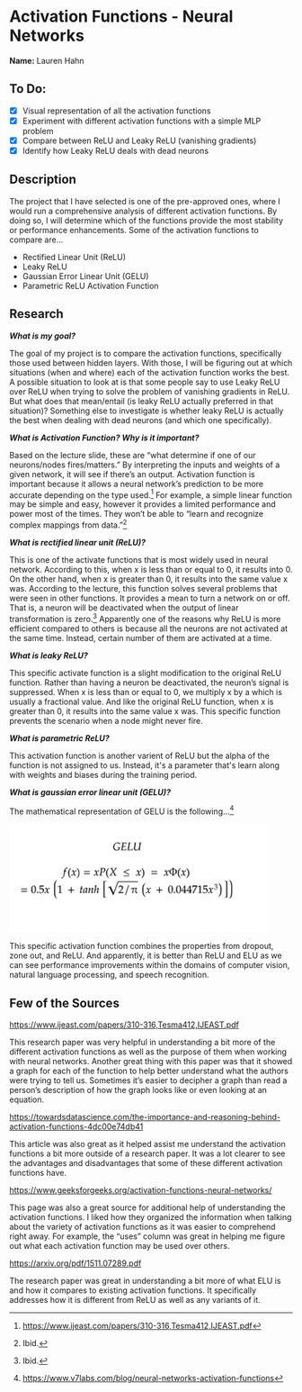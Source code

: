# Activation Functions - Neural Networks
**Name:** Lauren Hahn

## To Do:
- [x] Visual representation of all the activation functions
- [x] Experiment with different activation functions with a simple MLP problem
- [x] Compare between ReLU and Leaky ReLU (vanishing gradients)
- [x] Identify how Leaky ReLU deals with dead neurons

## Description
The project that I have selected is one of the pre-approved ones, where I would run a
comprehensive analysis of different activation functions. By doing so, I will determine which of the functions provide the most stability or performance enhancements. Some of the activation functions to compare are...
- Rectified Linear Unit (ReLU)
- Leaky ReLU
- Gaussian Error Linear Unit (GELU)
- Parametric ReLU Activation Function

## Research
***What is my goal?***

The goal of my project is to compare the activation functions, specifically those used between hidden layers. With those, I will be figuring out at which situations (when and where) each of the activation function works the best. A possible situation to look at is that some people say to use Leaky ReLU over ReLU when trying to solve the problem of vanishing gradients in ReLU. But what does that mean/entail (is leaky ReLU actually preferred in that situation)? Something else to investigate is whether leaky ReLU is actually the best when dealing with dead neurons (and which one specifically).

***What is Activation Function? Why is it important?***

Based on the lecture slide, these are “what determine if one of our neurons/nodes fires/matters.” By interpreting the inputs and weights of a given network, it will see if there’s an output. Activation function is important because it allows a neural network’s prediction to be more accurate depending on the type used.[^1] For example, a simple linear function may be simple and easy, however it provides a limited performance and power most of the times. They won’t be able to “learn and recognize complex mappings from data.”[^2]

***What is rectified linear unit (ReLU)?***

This is one of the activate functions that is most widely used in neural network. According to this, when x is less than or equal to 0, it results into 0. On the other hand, when x is greater than 0, it results into the same value x was. According to the lecture, this function solves several problems that were seen in other functions. It provides a mean to turn a network on or off. That is, a neuron will be deactivated when the output of linear transformation is zero.[^3] Apparently one of the reasons why ReLU is more efficient compared to others is because all the neurons are not activated at the same time. Instead, certain number of them are activated at a time.

***What is leaky ReLU?***

This specific activate function is a slight modification to the original ReLU function. Rather than having a neuron be deactivated, the neuron’s signal is suppressed. When x is less than or equal to 0, we multiply x by a which is usually a fractional value. And like the original ReLU function, when x is greater than 0, it results into the same value x was. This specific function prevents the scenario when a node might never fire.

***What is parametric ReLU?***

This activation function is another varient of ReLU but the alpha of the function is not assigned to us. Instead, it's a parameter that's learn along with weights and biases during the training period.

***What is gaussian error linear unit (GELU)?***

The mathematical representation of GELU is the following…[^9]

![This is an image](/images/Picture1.png)

This specific activation function combines the properties from dropout, zone out, and ReLU. And apparently, it is better than ReLU and ELU as we can see performance improvements within the domains of computer vision, natural language processing, and speech recognition. 

## Few of the Sources
https://www.ijeast.com/papers/310-316,Tesma412,IJEAST.pdf 

This research paper was very helpful in understanding a bit more of the different activation functions as well as the purpose of them when working with neural networks. Another great thing with this paper was that it showed a graph for each of the function to help better understand what the authors were trying to tell us. Sometimes it’s easier to decipher a graph than read a person’s description of how the graph looks like or even looking at an equation. 

https://towardsdatascience.com/the-importance-and-reasoning-behind-activation-functions-4dc00e74db41

This article was also great as it helped assist me understand the activation functions a bit more outside of a research paper. It was a lot clearer to see the advantages and disadvantages that some of these different activation functions have. 

https://www.geeksforgeeks.org/activation-functions-neural-networks/

This page was also a great source for additional help of understanding the activation functions. I liked how they organized the information when talking about the variety of activation functions as it was easier to comprehend right away. For example, the “uses” column was great in helping me figure out what each activation function may be used over others. 

https://arxiv.org/pdf/1511.07289.pdf

The research paper was great in understanding a bit more of what ELU is and how it compares to existing activation functions. It specifically addresses how it is different from ReLU as well as any variants of it. 




[^1]: https://www.ijeast.com/papers/310-316,Tesma412,IJEAST.pdf
[^2]: Ibid.
[^3]: Ibid.
[^4]: https://www.educative.io/answers/what-is-parametric-relu
[^5]: https://www.v7labs.com/blog/neural-networks-activation-functions
[^6]: Ibid.
[^7]: https://arxiv.org/pdf/1511.07289.pdf
[^8]: Ibid.
[^9]: https://www.v7labs.com/blog/neural-networks-activation-functions
[^10]: Ibid.
